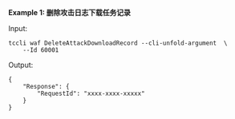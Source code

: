 **Example 1: 删除攻击日志下载任务记录**



Input: 

```
tccli waf DeleteAttackDownloadRecord --cli-unfold-argument  \
    --Id 60001
```

Output: 
```
{
    "Response": {
        "RequestId": "xxxx-xxxx-xxxxx"
    }
}
```

